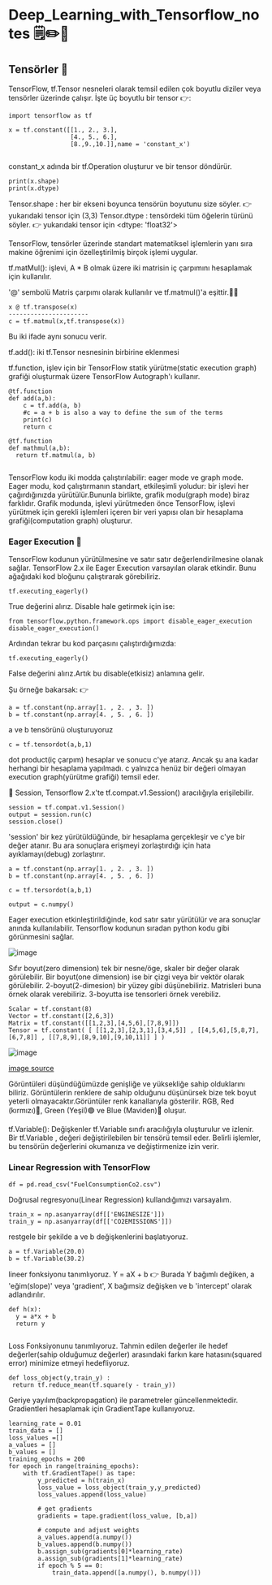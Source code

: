 # Deep_Learning_with_Tensorflow_notes :spiral_notepad::pencil2::pushpin: #

## Tensörler :heartbeat: ## 

TensorFlow, tf.Tensor nesneleri olarak temsil edilen çok boyutlu diziler veya tensörler üzerinde çalışır. İşte üç boyutlu bir tensor :point_right::

```
import tensorflow as tf

x = tf.constant([[1., 2., 3.],
                 [4., 5., 6.],
                 [8.,9.,10.]],name = 'constant_x')
                 
```

constant_x adında bir tf.Operation oluşturur ve bir tensor döndürür.
```
print(x.shape)
print(x.dtype)
```
Tensor.shape : her bir ekseni boyunca tensörün boyutunu size söyler. :point_right: yukarıdaki tensor için (3,3)
Tensor.dtype : tensördeki tüm öğelerin türünü söyler. :point_right: yukarıdaki tensor için <dtype: 'float32'>

TensorFlow, tensörler üzerinde standart matematiksel işlemlerin yanı sıra makine öğrenimi için özelleştirilmiş birçok işlemi uygular.

tf.matMul():  işlevi, A * B olmak üzere iki matrisin iç çarpımını hesaplamak için kullanılır.

'@' sembolü Matris çarpımı olarak kullanılır ve tf.matmul()'a eşittir.:woman_technologist:

```
x @ tf.transpose(x)
----------------------
c = tf.matmul(x,tf.transpose(x)) 
```
Bu iki ifade aynı sonucu verir.

tf.add(): iki tf.Tensor nesnesinin birbirine eklenmesi

tf.function, işlev için bir TensorFlow statik yürütme(static execution graph) grafiği oluşturmak üzere TensorFlow Autograph'ı kullanır.

```
@tf.function
def add(a,b):
    c = tf.add(a, b)
    #c = a + b is also a way to define the sum of the terms
    print(c)
    return c
```

```
@tf.function
def mathmul(a,b):
  return tf.matmul(a, b)
  
 ```

TensorFlow kodu iki modda çalıştırılabilir: eager mode ve graph mode. Eager modu, kod çalıştırmanın standart, etkileşimli yoludur: bir işlevi her çağırdığınızda yürütülür.Bununla birlikte, grafik modu(graph mode) biraz farklıdır. Grafik modunda, işlevi yürütmeden önce TensorFlow, işlevi yürütmek için gerekli işlemleri içeren bir veri yapısı olan bir hesaplama grafiği(computation graph) oluşturur.

### Eager Execution :sunflower: ###
TensorFlow kodunun yürütülmesine ve satır satır değerlendirilmesine olanak sağlar. TensorFlow 2.x ile Eager Execution varsayılan olarak etkindir. Bunu ağağıdaki kod bloğunu çalıştırarak görebiliriz. 

```
tf.executing_eagerly()
```

True değerini alırız. Disable hale getirmek için ise:

```
from tensorflow.python.framework.ops import disable_eager_execution
disable_eager_execution()
```
Ardından tekrar bu kod parçasını çalıştırdığımızda:

```
tf.executing_eagerly()
```

False değerini alırız.Artık bu disable(etkisiz) anlamına gelir.

Şu örneğe bakarsak: :point_right:

```
a = tf.constant(np.array[1. , 2. , 3. ])
b = tf.constant(np.array[4. , 5. , 6. ])
```
a ve b tensörünü oluşturuyoruz
```
c = tf.tensordot(a,b,1)
```
dot product(iç çarpım) hesaplar ve sonucu c'ye atarız.
Ancak şu ana kadar herhangi bir hesaplama yapılmadı. c yalnızca henüz bir değeri olmayan execution graph(yürütme grafiği) temsil eder.

:orange_book: Session, Tensorflow 2.x'te tf.compat.v1.Session() aracılığıyla erişilebilir.

```
session = tf.compat.v1.Session()
output = session.run(c)
session.close()
```

'session' bir kez yürütüldüğünde, bir hesaplama gerçekleşir ve c'ye bir değer atanır. Bu ara sonuçlara erişmeyi zorlaştırdığı için hata ayıklamayı(debug) zorlaştırır.

```
a = tf.constant(np.array[1. , 2. , 3. ])
b = tf.constant(np.array[4. , 5. , 6. ])

c = tf.tersordot(a,b,1)

output = c.numpy()
```
Eager execution etkinleştirildiğinde, kod satır satır yürütülür ve ara sonuçlar anında kullanılabilir. Tensorflow kodunun sıradan python kodu gibi görünmesini sağlar.


![image](https://upload.wikimedia.org/wikipedia/commons/4/45/Dimension_levels.svg)

Sıfır boyut(zero dimension) tek bir nesne/öge, skaler bir değer olarak görülebilir. Bir boyut(one dimension) ise bir çizgi veya bir vektör olarak görülebilir. 2-boyut(2-dimesion) bir yüzey gibi düşünebiliriz. Matrisleri buna örnek olarak verebiliriz. 3-boyutta ise tensorleri örnek verebiliz.

```
Scalar = tf.constant(8)
Vector = tf.constant([2,6,3])
Matrix = tf.constant([[1,2,3],[4,5,6],[7,8,9]])
Tensor = tf.constant( [ [[1,2,3],[2,3,1],[3,4,5]] , [[4,5,6],[5,8,7],[6,7,8]] , [[7,8,9],[8,9,10],[9,10,11]] ] )
```

![image](https://miro.medium.com/max/900/1*AB3CIu1s6LllkcXy4ZpYMQ.png)

[image source](https://towardsdatascience.com/how-convolution-neural-networks-interpret-images-1f99913070b2)

Görüntüleri düşündüğümüzde genişliğe ve yüksekliğe sahip olduklarını biliriz. Görüntülerin renklere de sahip olduğunu düşünürsek bize tek boyut yeterli olmayacaktır.Görüntüler renk kanallarıyla gösterilir. RGB, Red (kırmızı):red_circle:, Green (Yeşil):green_circle: ve Blue (Maviden):large_blue_circle: oluşur. 

tf.Variable(): Değişkenler tf.Variable sınıfı aracılığıyla oluşturulur ve izlenir. Bir tf.Variable , değeri değiştirilebilen bir tensörü temsil eder. Belirli işlemler, bu tensörün değerlerini okumanıza ve değiştirmenize izin verir. 

 
 ### Linear Regression with TensorFlow ###
 
 ```
df = pd.read_csv("FuelConsumptionCo2.csv")
 ```
Doğrusal regresyonu(Linear Regression) kullandığımızı varsayalım.
 
  ```
 train_x = np.asanyarray(df[['ENGINESIZE']])
train_y = np.asanyarray(df[['CO2EMISSIONS']])
 ```
restgele bir şekilde a ve b değişkenlerini başlatıyoruz.
 
  ```
a = tf.Variable(20.0)
b = tf.Variable(30.2)
 
  ```
  
 lineer fonksiyonu tanımlıyoruz. Y = aX + b :point_right: Burada Y bağımlı değiken, a 'eğim(slope)' veya 'gradient', X bağımsiz değişken ve b 'intercept' olarak adlandırılır.
  
  
 ```
 def h(x):
   y = a*x + b
   return y
    
 ```
 
 
Loss Fonksiyonunu tanımlıyoruz. Tahmin edilen değerler ile hedef değerler(sahip olduğumuz değerler) arasındaki farkın kare hatasını(squared error) minimize etmeyi hedefliyoruz. 


   ```
def loss_object(y,train_y) :
    return tf.reduce_mean(tf.square(y - train_y))

   ```
   
Geriye yayılım(backpropagation) ile parametreler güncellenmektedir. Gradientleri hesaplamak için GradientTape kullanıyoruz. 
   
   
```
learning_rate = 0.01
train_data = []
loss_values =[]
a_values = []
b_values = []
training_epochs = 200
for epoch in range(training_epochs):
    with tf.GradientTape() as tape:
        y_predicted = h(train_x)
        loss_value = loss_object(train_y,y_predicted)
        loss_values.append(loss_value)

        # get gradients
        gradients = tape.gradient(loss_value, [b,a])
        
        # compute and adjust weights
        a_values.append(a.numpy())
        b_values.append(b.numpy())
        b.assign_sub(gradients[0]*learning_rate)
        a.assign_sub(gradients[1]*learning_rate)
        if epoch % 5 == 0:
            train_data.append([a.numpy(), b.numpy()])
   
```
